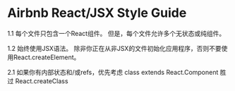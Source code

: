 <!--https://gist.github.com/xgqfrms-GitHub/b95f1824f2ea5a2e28b09dff6fd191bc#airbnb-reactjsx-style-guide-1-->


# Airbnb React/JSX Style Guide


1.1 每个文件只包含一个React组件。
    但是，每个文件允许多个无状态或纯组件。

1.2 始终使用JSX语法。
    除非你正在从非JSX的文件初始化应用程序，否则不要使用React.createElement。



2.1 如果你有内部状态和/或refs，优先考虑 class extends React.Component 胜过 React.createClass 



































